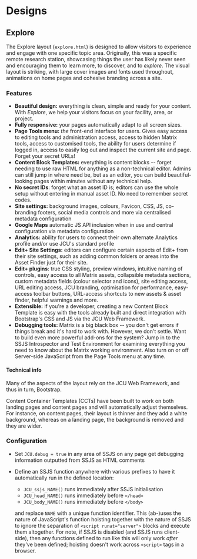 # Designs

## Explore

The Explore layout (`explore.html`) is designed to allow visitors to
experience and engage with one specific topic area.  Originally, this was a
specific remote research station, showcasing things the user has likely never
seen and encouraging them to learn more, to discover, and to *explore*.  The
visual layout is striking, with large cover images and fonts used throughout,
animations on home pages and cohesive branding across a site.

### Features

* **Beautiful design:** everything is clean, simple and ready for your
  content. With *Explore*, we help your visitors focus on your facility, area,
  or project.
* **Fully responsive:** your pages automatically adapt to all screen sizes.
* **Page Tools menu:** *the* front-end interface for users.  Gives easy access
  to editing tools and administration access, access to hidden Matrix tools,
  access to customised tools, the ability for users determine if logged in,
  access to easily log out and inspect the current site and page.  Forget your
  secret URLs!
* **Content Block Templates:** everything is content blocks -- forget needing
  to use raw HTML for anything as a non-technical editor.  Admins can still
  jump in where need be, but as an editor, you can build beautiful-looking
  pages within minutes without any technical help.
* **No secret IDs**: forget what an asset ID is; editors can use the whole
  setup without entering in manual asset ID.  No need to remember secret
  codes.
* **Site settings:** background images, colours, Favicon, CSS, JS, co-branding
  footers, social media controls and more via centralised metadata
  configuration
* **Google Maps** automatic JS API inclusion when in use and central
  configuration via metadata configuration
* **Analytics:** ability for users to connect their own alternate Analytics
  profile and/or use JCU's standard profile
* **Edit+ Site Settings:** editors can configure certain aspects of Edit+ from
  their site settings, such as adding common folders or areas into the Asset
  Finder just for their site.
* **Edit+ plugins**: true CSS styling, preview windows, intuitive naming of
  controls, easy access to all Matrix assets, collapsible metadata sections,
  custom metadata fields (colour selector and icons), site editing access, URL
  editing access, JCU branding, optimisation for performance, easy-access
  toolbar buttons, URL-access shortcuts to new assets & asset finder, helpful
  warnings and more.
* **Extensible:**  if you're a developer, creating a new Content Block
  Template is easy with the tools already built and direct integration with
  Bootstrap's CSS and JS via the JCU Web Framework.
* **Debugging tools:** Matrix is a big black box -- you don't get errors if
  things break and it's hard to work with.  However, we don't settle. Want to
  build even more powerful add-ons for the system? Jump in to the SSJS
  Introspector and Test Environment for examining everything you need to know
  about the Matrix working environment.  Also turn on or off Server-side
  JavaScript from the Page Tools menu at any time.

#### Technical info

Many of the aspects of the layout rely on the JCU Web Framework, and thus in
turn, Bootstrap.

Content Container Templates (CCTs) have been built to work on both landing
pages and content pages and will automatically adjust themselves.  For
instance, on content pages, their layout is thinner and they add a white
background, whereas on a landing page, the background is removed and they are
wider.

### Configuration

* Set `JCU.debug = true` in any area of SSJS on any page get debugging
  information outputted from SSJS as HTML comments

* Define an SSJS function anywhere with various prefixes to have it
  automatically run in the defined location:

  * `JCU_ssjs_NAME()` runs immediately after SSJS initialisation
  * `JCU_head_NAME()` runs immediately before `</head>`
  * `JCU_body_NAME()` runs immediately before `</body>`

  and replace `NAME` with a unique function identifier.  This (ab-)uses the
  nature of JavaScript's function hoisting together with the nature of SSJS to
  ignore the separation of `<script runat="server">` blocks and execute them
  altogether.  For note, if SSJS is disabled (and SSJS runs client-side), then
  any functions defined to run like this will only work *after* they've been
  defined; hoisting doesn't work across `<script>` tags in a browser.
